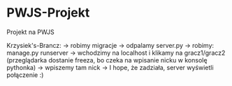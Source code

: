# PWJS-Projekt
Projekt na PWJS

Krzysiek's-Brancz:
-> robimy migracje 
-> odpalamy server.py 
-> robimy: manage.py runserver 
-> wchodzimy na localhost i klikamy na gracz1/gracz2 (przeglądarka dostanie freeza, bo czeka na wpisanie nicku w konsolę pythonka) 
-> wpiszemy tam nick 
-> I hope, że zadziała, server wyświetli połączenie :)
